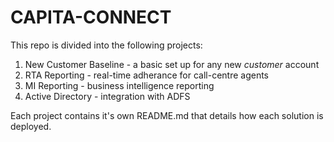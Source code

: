 # CAPITA-CONNECT

This repo is divided into the following projects:

1. New Customer Baseline - a basic set up for any new *customer* account
2. RTA Reporting - real-time adherance for call-centre agents
3. MI Reporting - business intelligence reporting
4. Active Directory - integration with ADFS

Each project contains it's own README.md that details how each solution is deployed.

